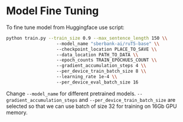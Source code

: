 # Model Fine Tuning
To fine tune model from Huggingface use script:
```bash
python train.py --train_size 0.9 --max_sentence_length 150 \\
                   --model_name "sberbank-ai/ruT5-base" \\
                   --checkpoint_location PLACE_TO_SAVE \\
                   --data_location PATH_TO_DATA \\
                   --epoch_counts TRAIN_EPOCHUES_COUNT \\
                   --gradient_accumulation_steps 4 \\
                   --per_device_train_batch_size 8 \\
                   --learning_rate 1e-4 \\
                   --per_device_eval_batch_size 16
```
Change `--model_name` for different pretrained models. `--gradient_accumulation_steps` and `--per_device_train_batch_size`
are selected so that we can use batch of size 32 for training on 16Gb GPU memory.
